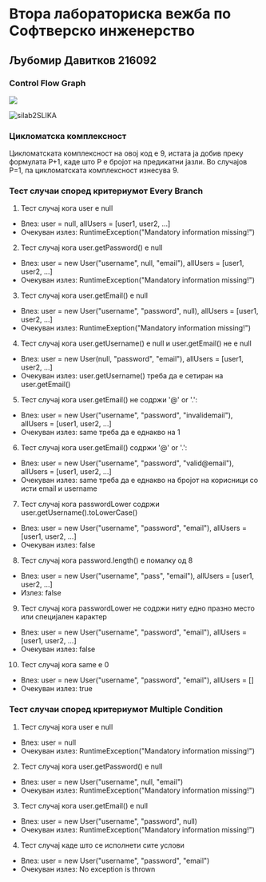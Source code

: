 # Втора лабораториска вежба по Софтверско инженерство

## Љубомир Давитков 216092
### Control Flow Graph
![](C:\Users\User\Downloads\silab2SLIKA.png)

![silab2SLIKA](https://github.com/LjupcheD14/SI_2023_lab2_216092/assets/81088064/fc362d0a-d9c9-4c6c-a9bf-b485c88f8f01)

### Цикломатска комплексност
Цикломатската комплексност на овој код е 9, истата ја добив преку формулата P+1, каде што P е бројот на предикатни јазли. Во случајoв P=1, па цикломатската комплексност изнесува 9.

### Тест случаи според критериумот Every Branch
1. Тест случај кога user e null
 - Влез: user = null, allUsers = [user1, user2, ...]
 - Очекуван излез: RuntimeException("Mandatory information missing!")
2. Тест случај кога user.getPassword() е null
 - Влез: user = new User("username", null, "email"), allUsers = [user1, user2, ...]
 - Очекуван излез: RuntimeException("Mandatory information missing!")
3. Тест случај кога user.getEmail() е null
 - Влез: user = new User("username", "password", null), allUsers = [user1, user2, ...]
 - Очекуван излез: RuntimeExeption("Mandatory information missing!")
4. Тест случај кога user.getUsername() е null и user.getEmail() не е null
 - Влез: user = new User(null, "password", "email"), allUsers = [user1, user2, ...]
 - Очекуван излез: user.getUsername() треба да е сетиран на user.getEmail()
5. Тест случај кога user.getEmail() не содржи '@' or '.':
 - Влез: user = new User("username", "password", "invalidemail"), allUsers = [user1, user2, ...]
 - Очекуван излез: same треба да е еднакво на 1
6. Тест случај кога user.getEmail() содржи '@' or '.':
 - Влез: user = new User("username", "password", "valid@email"), allUsers = [user1, user2, ...]
 - Очекуван излез: same треба да е еднакво на бројот на корисници со исти email и username
7. Тест случај кога passwordLower содржи user.getUsername().toLowerCase()
 - Влез: user = new User("username", "password", "email"), allUsers = [user1, user2, ...]
 - Очекуван излез: false
8. Тест случај кога password.length() е помалку од 8
 - Влез: user = new User("username", "pass", "email"), allUsers = [user1, user2, ...]
 - Излез: false
9. Тест случај кога passwordLower не содржи ниту едно празно место или специјален карактер
 - Влез: user = new User("username", "password", "email"), allUsers = [user1, user2, ...]
 - Очекуван излез: false
10. Тест случај кога same е 0
 - Влез: user = new User("username", "password", "email"), allUsers = []
 - Очекуван излез: true


### Тест случаи според критериумот Multiple Condition
1. Тест случај кога user e null
 - Влез: user = null
 - Очекуван излез: RuntimeException("Mandatory information missing!")
2. Тест случај кога user.getPassword() е null
 - Влез: user = new User("username", null, "email")
 - Очекуван излез: RuntimeException("Mandatory information missing!")
3. Тест случај кога user.getEmail() е null
 - Влез: user = new User("username", "password", null)
 - Очекуван излез: RuntimeException("Mandatory information missing!")
4. Тест случај каде што се исполнети сите услови
 - Влез: user = new User("username", "password", "email")
 - Очекуван излез: No exception is thrown
